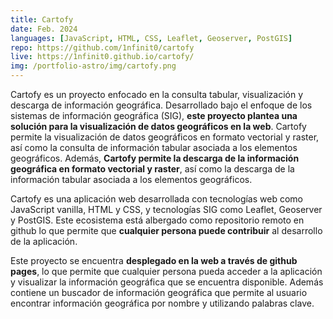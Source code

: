 ```yaml
---
title: Cartofy
date: Feb. 2024
languages: [JavaScript, HTML, CSS, Leaflet, Geoserver, PostGIS]
repo: https://github.com/1nfinit0/cartofy
live: https://1nfinit0.github.io/cartofy/
img: /portfolio-astro/img/cartofy.png
---
```


Cartofy es un proyecto enfocado en la consulta tabular, visualización y descarga de información geográfica. Desarrollado bajo el enfoque de los sistemas de información geográfica (SIG), **este proyecto plantea una solución para la visualización de datos geográficos en la web**. Cartofy permite la visualización de datos geográficos en formato vectorial y raster, así como la consulta de información tabular asociada a los elementos geográficos. Además, **Cartofy permite la descarga de la información geográfica en formato vectorial y raster**, así como la descarga de la información tabular asociada a los elementos geográficos.

Cartofy es una aplicación web desarrollada con tecnologías web como JavaScript vanilla, HTML y CSS, y tecnologías SIG como Leaflet, Geoserver y PostGIS. Este ecosistema está albergado como repositorio remoto en github lo que permite que **cualquier persona puede contribuir** al desarrollo de la aplicación.

Este proyecto se encuentra **desplegado en la web a través de github pages**, lo que permite que cualquier persona pueda acceder a la aplicación y visualizar la información geográfica que se encuentra disponible. Además contiene un buscador de información geográfica que permite al usuario encontrar información geográfica por nombre y utilizando palabras clave.
